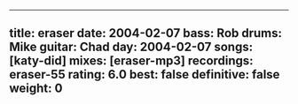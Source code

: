
---
title: eraser
date: 2004-02-07
bass:	Rob
drums:	Mike
guitar:	Chad
day: 2004-02-07
songs: [katy-did]
mixes: [eraser-mp3]
recordings: eraser-55
rating: 6.0
best: false
definitive: false
weight: 0
---
